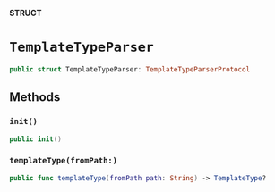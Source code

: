**STRUCT**

# `TemplateTypeParser`

```swift
public struct TemplateTypeParser: TemplateTypeParserProtocol
```

## Methods
### `init()`

```swift
public init()
```

### `templateType(fromPath:)`

```swift
public func templateType(fromPath path: String) -> TemplateType?
```
